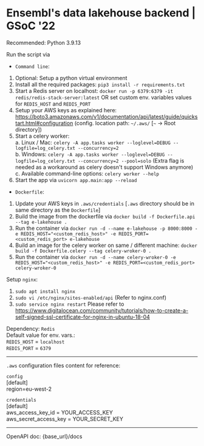 # Ensembl's data lakehouse backend | GSoC '22

Recommended: Python 3.9.13

Run the script via  
- `Command line`:
1. Optional: Setup a python virtual environment
2. Install all the required packages: `pip3 install -r requirements.txt`
3. Start a Redis server on localhost: `docker run -p 6379:6379 -it redis/redis-stack-server:latest`
   OR set custom env. variables values for `REDIS_HOST` and `REDIS_PORT`
4. Setup your AWS keys as explained here: https://boto3.amazonaws.com/v1/documentation/api/latest/guide/quickstart.html#configuration (config. location path: `~/.aws/` [`~` -> Root directory])
5. Start a celery worker:  
   a. Linux / Mac: `celery -A app.tasks worker --loglevel=DEBUG --logfile=log_celery.txt --concurrency=2`  
   b. Windows: `celery -A app.tasks worker --loglevel=DEBUG --logfile=log_celery.txt --concurrency=2 --pool=solo` (Extra flag is needed as a workaround as celery doesn't support Windows anymore)  
   c. Available command-line options: `celery worker --help`
6. Start the app via `uvicorn app.main:app --reload`
- `Dockerfile`:
1. Update your AWS keys in `.aws/credentials` [`.aws` directory should be in same directory as the `Dockerfile`]
2. Build the image from the dockerfile via `docker build -f Dockerfile.api --tag e-lakehouse .`
3. Run the container via `docker run -d --name e-lakehouse -p 8000:8000 -e REDIS_HOST="<custom_redis_host>" -e REDIS_PORT=<custom_redis_port> e-lakehouse`
4. Build an image for the celery worker on same / different machine: `docker build -f Dockerfile.celery --tag celery-wroker-0 .`
5. Run the container via `docker run -d --name celery-wroker-0 -e REDIS_HOST="<custom_redis_host>" -e REDIS_PORT=<custom_redis_port> celery-wroker-0`

Setup `nginx`:
1. `sudo apt install nginx`
2. `sudo vi /etc/nginx/sites-enabled/api` (Refer to nginx.conf)
3. `sudo service nginx restart`
Please refer to https://www.digitalocean.com/community/tutorials/how-to-create-a-self-signed-ssl-certificate-for-nginx-in-ubuntu-18-04

Dependency: `Redis`  
Default value for env. vars.:  
`REDIS_HOST` = `localhost`  
`REDIS_PORT` = `6379`  

---

`.aws` configuration files content for reference:

`config`  
[default]  
region=eu-west-2

`credentials`  
[default]  
aws_access_key_id = YOUR_ACCESS_KEY  
aws_secret_access_key = YOUR_SECRET_KEY

---

OpenAPI doc: {base_url}/docs